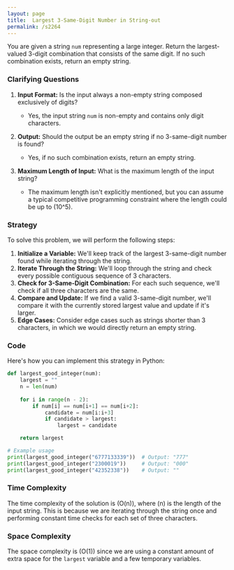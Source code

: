 ```yaml
---
layout: page
title:  Largest 3-Same-Digit Number in String-out
permalink: /s2264
---
```


You are given a string `num` representing a large integer. Return the largest-valued 3-digit combination that consists of the same digit. If no such combination exists, return an empty string.

### Clarifying Questions

1. **Input Format:** Is the input always a non-empty string composed exclusively of digits?
   - Yes, the input string `num` is non-empty and contains only digit characters.
  
2. **Output:** Should the output be an empty string if no 3-same-digit number is found?
   - Yes, if no such combination exists, return an empty string.

3. **Maximum Length of Input:** What is the maximum length of the input string?
   - The maximum length isn't explicitly mentioned, but you can assume a typical competitive programming constraint where the length could be up to \(10^5\).

### Strategy

To solve this problem, we will perform the following steps:

1. **Initialize a Variable:** We'll keep track of the largest 3-same-digit number found while iterating through the string.
2. **Iterate Through the String:** We'll loop through the string and check every possible contiguous sequence of 3 characters.
3. **Check for 3-Same-Digit Combination:** For each such sequence, we'll check if all three characters are the same.
4. **Compare and Update:** If we find a valid 3-same-digit number, we'll compare it with the currently stored largest value and update if it's larger.
5. **Edge Cases:** Consider edge cases such as strings shorter than 3 characters, in which we would directly return an empty string.

### Code

Here's how you can implement this strategy in Python:

```python
def largest_good_integer(num):
    largest = ""
    n = len(num)
    
    for i in range(n - 2):
        if num[i] == num[i+1] == num[i+2]:
            candidate = num[i:i+3]
            if candidate > largest:
                largest = candidate

    return largest

# Example usage
print(largest_good_integer("6777133339"))  # Output: "777"
print(largest_good_integer("2300019"))     # Output: "000"
print(largest_good_integer("42352338"))    # Output: ""
```

### Time Complexity

The time complexity of the solution is \(O(n)\), where \(n\) is the length of the input string. This is because we are iterating through the string once and performing constant time checks for each set of three characters.

### Space Complexity

The space complexity is \(O(1)\) since we are using a constant amount of extra space for the `largest` variable and a few temporary variables.
